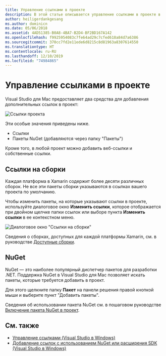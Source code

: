 ```yaml
---
title: Управление ссылками в проекте
description: В этой статье описывается управление ссылками в проекте в Visual Studio для Mac
author: heiligerdankgesang
ms.author: dominicn
ms.date: 05/06/2018
ms.assetid: 4AD51385-B0A8-4BA7-B2D4-BF2BD167A142
ms.openlocfilehash: f9925954083c7fe64ad29c7cfed618a84d7a6386
ms.sourcegitcommit: 370cc7fd2e11ede6d8215c8d81963a8307614550
ms.translationtype: HT
ms.contentlocale: ru-RU
ms.lasthandoff: 12/10/2019
ms.locfileid: "74984865"
---
```

# <a name="managing-references-in-a-project"></a>Управление ссылками в проекте

Visual Studio для Mac предоставляет два средства для добавления дополнительных ссылок в проект:

![Ссылки проекта](media/projects-and-solutions-image10.png)

Эти особые значения приведены ниже.

* Ссылки
* Пакеты NuGet (добавляются через папку "Пакеты")

Кроме того, в любой проект можно добавить веб-ссылки и собственные ссылки.

## <a name="assembly-references"></a>Ссылки на сборки

Каждая платформа в Xamarin содержит более десяти различных сборок. Не все эти пакеты сборки указываются в ссылках вашего проекта по умолчанию.

Чтобы изменить пакеты, на которые указывают ссылки в проекте, используйте диалоговое окно **Изменить ссылки**, которое отображается при двойном щелчке папки ссылок или выборе пункта **Изменить ссылки** в ее контекстном меню.

![Диалоговое окно "Ссылки на сборки"](media/projects-and-solutions-image11.png)

Сведения о сборках, доступных для каждой платформы Xamarin, см. в руководстве [Доступные сборки](https://developer.xamarin.com/guides/cross-platform/advanced/available-assemblies/).

## <a name="nuget"></a>NuGet

NuGet — это наиболее популярный диспетчер пакетов для разработки .NET. Поддержка NuGet в Visual Studio для Mac позволяет искать пакеты, которые требуется добавить в проект.

Для этого щелкните папку **Пакет** на панели решения правой кнопкой мыши и выберите пункт "Добавить пакеты".

Сведения об использовании пакета NuGet см. в пошаговом руководстве [Включение пакета NuGet в проект](nuget-walkthrough.md).

## <a name="see-also"></a>См. также

- [Управление ссылками (Visual Studio в Windows)](/visualstudio/ide/managing-references-in-a-project)
- [Добавление ссылок с использованием NuGet или расширения SDK (Visual Studio в Windows)](/visualstudio/ide/adding-references-using-nuget-versus-an-extension-sdk)